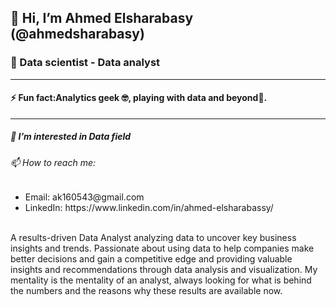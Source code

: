 <h2>👋 Hi, I’m Ahmed Elsharabasy (@ahmedsharabasy) </h2>
<h3>💼 Data scientist - Data analyst</h3>
<hr></hr>
<h4>⚡ Fun fact:Analytics geek 🤓, playing with data and beyond&#127919;.</h4>
<hr></hr>
<h5>👀 I’m interested in Data field</h5>
<h6>📫 How to reach me:</h6>
<ul>
<li>Email: ak160543@gmail.com</li>
<li>LinkedIn: https://www.linkedin.com/in/ahmed-elsharabassy/</li>
  </ul>
<br>
A results-driven Data Analyst analyzing data to uncover key business insights and trends. Passionate about using data to help companies make better decisions and gain a competitive edge and providing valuable insights and recommendations through data analysis and visualization. My mentality is the mentality of an analyst, always looking for what is behind the numbers and the reasons why these results are available now.

<br>








<!--
**ahmedsharabasy/ahmedsharabasy** is a ✨ _special_ ✨ repository because its `README.md` (this file) appears on your GitHub profile.

Here are some ideas to get you started:

- 🔭 I’m currently working on ...
- 🌱 I’m currently learning ...
- 👯 I’m looking to collaborate on ...
- 🤔 I’m looking for help with ...
- 💬 Ask me about ...
- 📫 How to reach me: ...
- 😄 Pronouns: ...
- ⚡ Fun fact: ...
-->
  
